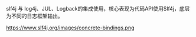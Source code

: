 slf4j 与 log4j、JUL、Logback的集成使用，核心表现为代码API使用Slf4j，底层为不同的日志框架输出。


https://www.slf4j.org/images/concrete-bindings.png
